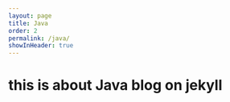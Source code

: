 ```yaml
---
layout: page
title: Java
order: 2
permalink: /java/
showInHeader: true
---
```


# this is about Java blog on jekyll 
